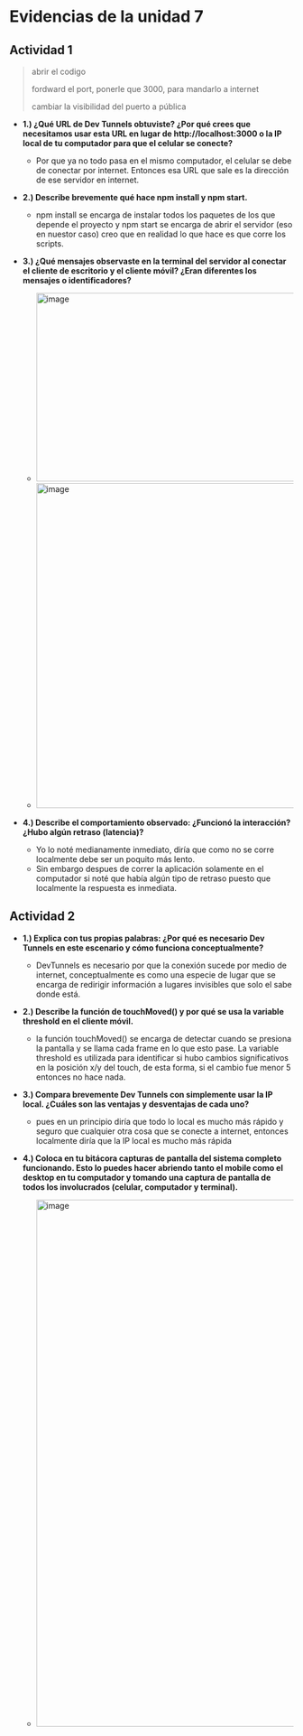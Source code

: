 
# Evidencias de la unidad 7

## Actividad 1

> abrir el codigo
> 
> fordward el port, ponerle que 3000, para mandarlo a internet
> 
> cambiar la visibilidad del puerto a pública

- **1.) ¿Qué URL de Dev Tunnels obtuviste? ¿Por qué crees que necesitamos usar esta URL en lugar de http://localhost:3000 o la IP local de tu computador para que el celular se conecte?**

  - Por que ya no todo pasa en el mismo computador, el celular se debe de conectar por internet. Entonces esa URL que sale es la dirección de ese servidor en internet.

- **2.) Describe brevemente qué hace npm install y npm start.**

  - npm install se encarga de instalar todos los paquetes de los que depende el proyecto y npm start se encarga de abrir el servidor (eso en nuestor caso) creo que en realidad lo que hace es que corre los scripts.

- **3.) ¿Qué mensajes observaste en la terminal del servidor al conectar el cliente de escritorio y el cliente móvil? ¿Eran diferentes los mensajes o identificadores?**

  - <img width="560" height="334" alt="image" src="https://github.com/user-attachments/assets/4c1259a4-dd49-40f3-bef8-a731cbd9e655" />

  - <img width="520" height="576" alt="image" src="https://github.com/user-attachments/assets/34994c34-d209-4a10-b441-60a7387acb0a" />

- **4.) Describe el comportamiento observado: ¿Funcionó la interacción? ¿Hubo algún retraso (latencia)?**

  - Yo lo noté medianamente inmediato, diría que como no se corre localmente debe ser un poquito más lento.
  - Sin embargo despues de correr la aplicación solamente en el computador si noté que había algún tipo de retraso puesto que localmente la respuesta es inmediata.
 
## Actividad 2

- **1.) Explica con tus propias palabras: ¿Por qué es necesario Dev Tunnels en este escenario y cómo funciona conceptualmente?**

  - DevTunnels es necesario por que la conexión sucede por medio de internet, conceptualmente es como una especie de lugar que se encarga de redirigir información a lugares invisibles que solo el sabe donde está.

- **2.) Describe la función de touchMoved() y por qué se usa la variable threshold en el cliente móvil.**

  - la función touchMoved() se encarga de detectar cuando se presiona la pantalla y se llama cada frame en lo que esto pase. La variable threshold es utilizada para identificar si hubo cambios significativos en la posición x/y del touch, de esta forma, si el cambio fue menor 5 entonces no hace nada.

-  **3.) Compara brevemente Dev Tunnels con simplemente usar la IP local. ¿Cuáles son las ventajas y desventajas de cada uno?**

    -  pues en un principio diría que todo lo local es mucho más rápido y seguro que cualquier otra cosa que se conecte a internet, entonces localmente diría que la IP local es mucho más rápida

-  **4.) Coloca en tu bitácora capturas de pantalla del sistema completo funcionando. Esto lo puedes hacer abriendo tanto el mobile como el desktop en tu computador y tomando una captura de pantalla de todos los involucrados (celular, computador y terminal).**

    -  <img width="1036" height="934" alt="image" src="https://github.com/user-attachments/assets/1b0ba905-f787-40b2-83f0-3d1835462092" />

